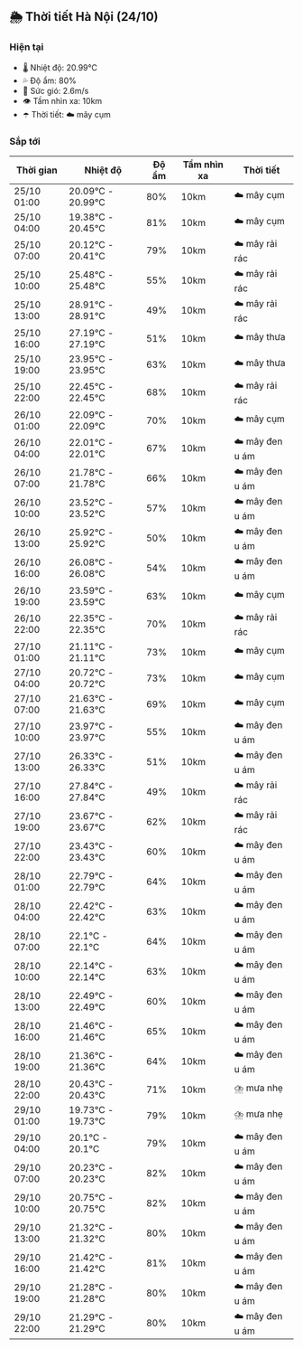 ## 🌦️ Thời tiết Hà Nội (24/10)

### Hiện tại

- 🌡️ Nhiệt độ: 20.99℃
- 💦 Độ ẩm: 80%
- 💨 Sức gió: 2.6m/s
- 👁️ Tầm nhìn xa: 10km
- ☂️ Thời tiết: ☁️ mây cụm

### Sắp tới

| Thời gian | Nhiệt độ | Độ ẩm | Tầm nhìn xa | Thời tiết |
| --- | --- | --- | --- | --- |
| 25/10 01:00 | 20.09℃ - 20.99℃ | 80% | 10km | ☁️ mây cụm |
| 25/10 04:00 | 19.38℃ - 20.45℃ | 81% | 10km | ☁️ mây cụm |
| 25/10 07:00 | 20.12℃ - 20.41℃ | 79% | 10km | ☁️ mây rải rác |
| 25/10 10:00 | 25.48℃ - 25.48℃ | 55% | 10km | ☁️ mây rải rác |
| 25/10 13:00 | 28.91℃ - 28.91℃ | 49% | 10km | ☁️ mây rải rác |
| 25/10 16:00 | 27.19℃ - 27.19℃ | 51% | 10km | ☁️ mây thưa |
| 25/10 19:00 | 23.95℃ - 23.95℃ | 63% | 10km | ☁️ mây thưa |
| 25/10 22:00 | 22.45℃ - 22.45℃ | 68% | 10km | ☁️ mây rải rác |
| 26/10 01:00 | 22.09℃ - 22.09℃ | 70% | 10km | ☁️ mây cụm |
| 26/10 04:00 | 22.01℃ - 22.01℃ | 67% | 10km | ☁️ mây đen u ám |
| 26/10 07:00 | 21.78℃ - 21.78℃ | 66% | 10km | ☁️ mây đen u ám |
| 26/10 10:00 | 23.52℃ - 23.52℃ | 57% | 10km | ☁️ mây đen u ám |
| 26/10 13:00 | 25.92℃ - 25.92℃ | 50% | 10km | ☁️ mây đen u ám |
| 26/10 16:00 | 26.08℃ - 26.08℃ | 54% | 10km | ☁️ mây đen u ám |
| 26/10 19:00 | 23.59℃ - 23.59℃ | 63% | 10km | ☁️ mây cụm |
| 26/10 22:00 | 22.35℃ - 22.35℃ | 70% | 10km | ☁️ mây rải rác |
| 27/10 01:00 | 21.11℃ - 21.11℃ | 73% | 10km | ☁️ mây cụm |
| 27/10 04:00 | 20.72℃ - 20.72℃ | 73% | 10km | ☁️ mây cụm |
| 27/10 07:00 | 21.63℃ - 21.63℃ | 69% | 10km | ☁️ mây cụm |
| 27/10 10:00 | 23.97℃ - 23.97℃ | 55% | 10km | ☁️ mây đen u ám |
| 27/10 13:00 | 26.33℃ - 26.33℃ | 51% | 10km | ☁️ mây đen u ám |
| 27/10 16:00 | 27.84℃ - 27.84℃ | 49% | 10km | ☁️ mây rải rác |
| 27/10 19:00 | 23.67℃ - 23.67℃ | 62% | 10km | ☁️ mây rải rác |
| 27/10 22:00 | 23.43℃ - 23.43℃ | 60% | 10km | ☁️ mây đen u ám |
| 28/10 01:00 | 22.79℃ - 22.79℃ | 64% | 10km | ☁️ mây đen u ám |
| 28/10 04:00 | 22.42℃ - 22.42℃ | 63% | 10km | ☁️ mây đen u ám |
| 28/10 07:00 | 22.1℃ - 22.1℃ | 64% | 10km | ☁️ mây đen u ám |
| 28/10 10:00 | 22.14℃ - 22.14℃ | 63% | 10km | ☁️ mây đen u ám |
| 28/10 13:00 | 22.49℃ - 22.49℃ | 60% | 10km | ☁️ mây đen u ám |
| 28/10 16:00 | 21.46℃ - 21.46℃ | 65% | 10km | ☁️ mây đen u ám |
| 28/10 19:00 | 21.36℃ - 21.36℃ | 64% | 10km | ☁️ mây đen u ám |
| 28/10 22:00 | 20.43℃ - 20.43℃ | 71% | 10km | ⛈️ mưa nhẹ |
| 29/10 01:00 | 19.73℃ - 19.73℃ | 79% | 10km | ⛈️ mưa nhẹ |
| 29/10 04:00 | 20.1℃ - 20.1℃ | 79% | 10km | ☁️ mây đen u ám |
| 29/10 07:00 | 20.23℃ - 20.23℃ | 82% | 10km | ☁️ mây đen u ám |
| 29/10 10:00 | 20.75℃ - 20.75℃ | 82% | 10km | ☁️ mây đen u ám |
| 29/10 13:00 | 21.32℃ - 21.32℃ | 80% | 10km | ☁️ mây đen u ám |
| 29/10 16:00 | 21.42℃ - 21.42℃ | 81% | 10km | ☁️ mây đen u ám |
| 29/10 19:00 | 21.28℃ - 21.28℃ | 80% | 10km | ☁️ mây đen u ám |
| 29/10 22:00 | 21.29℃ - 21.29℃ | 80% | 10km | ☁️ mây đen u ám |
